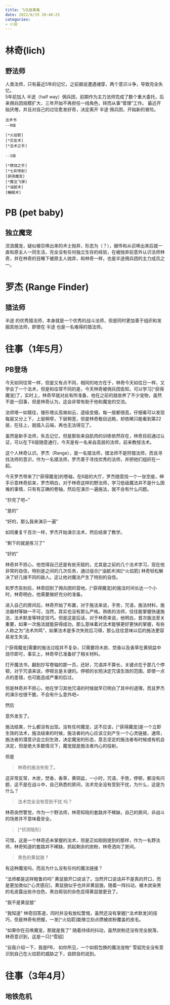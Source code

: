 ```yaml
---
title: 飞鸟故事集
date: 2022/8/19 20:46:25
categories:
- 小说
---
```


# 林奇(lich)

## 野法师  

人类法师，只有最近5年的记忆，之前据说遭遇魂穿，两个意识斗争，导致完全失忆。  
5年前加入 半途（half way）佣兵团，前期作为主力法师完成了数个重大委托，后来佣兵团规模扩大，三年开始不再担任一线角色，转而从事“管理”工作。
最近开始厌倦，并且对自己的过往愈发好奇，决定离开 半途 佣兵团，开始新的冒险。


``` 
法术书   
--0级

[*火焰箭]  
[*交友术]
[*法术之手]

--1级

[*燃烧之手]
[*七彩喷射]
[获得魔宠]
[*魔法飞弹]
[*油腻术]
[睡眠术]
```

# PB (pet baby)

## 独立魔宠

流浪魔宠，疑似被召唤出来的术士抛弃，形态为（？），据传和从召唤出来后就一直和原主人一同生活，完全没有任何独立生存的经验，在被抛弃前意外认识法师林奇，并在林奇的目睹下被原主人抛弃，和林奇一样，也是半途佣兵团的主力成员之一。

# 罗杰 (Range Finder)

## 猎法师

半途 的优秀猎法师，本身就是一个优秀的战斗法师，但是同时更加善于组织和发掘其他法师，即使在 半途 也是一名难得的猎法师。

# 往事（1年5月）

## PB登场

今天如同往常一样，但是又有点不同，相同的地方在于，林奇今天如往日一样，又学会了一个法术，但是和往常不同的是，今天林奇被佣兵团告知，可以学习[^获得魔宠]了，实时上，林奇早就对此有所准备，他在之前的就收养了不少宠物，虽然不是一回事，但是林奇认为，这会非常有助于他和魔宠的交流。

法师塔一如既往，锥形塔尖高耸如云，逐级变细，每一层都很高，仔细看可以发现每层又分上下，上层稍窄，下层稍宽，但是林奇极目远眺，却依稀只能看到第22层，在往上，就插入云端，再也无法得见了。

虽然是新手法师，失去记忆，但是那些来自肌肉的训练依然存在，林奇目前通过认证，可以在下6层随意通行，今天是有一名来自高层的法师，前来教授法术。

这个人林奇认识。罗杰（Range），是一名猎法师，猎法师不是狩猎法师，而且寻找法师的意识，作为一名猎法师，罗杰善于寻找优秀的法师，并把他们组织在一起。

今天罗杰带来了[^获得魔宠]的卷轴，在6层的大厅，罗杰随意找一个一张空座，伸手示意林奇前来，罗杰明白，对于林奇这样的野法师，学习低级魔法并不是什么困难的事情，只有有正确的卷轴，然后在演示一遍施法，就不会有什么问题。

“抄完了吧~”

“是的”

“好的，那么我来演示一遍”

如同重复千百次一样，罗杰开始演示法术，然后结束了教学。

“剩下的就是练习了”

“好的”

林奇并不担心，他觉得自己还是有些天赋的，尤其是之前的几个法术学习，现在他非常的自信，特别是之间的几次任务，通过组合[^油腻术]和[^火焰箭] 林奇轻松解决了好几拨不同的敌人。这让他对魔法产生了特别的自信。

和罗杰告别后，林奇回到了佣兵团的营地，[^获得魔宠]的施法时间长达一个小时，林奇明白，他需要做好充分的准备。

进入自己的房间后，林奇开始了布置，对于施法来说，手势，咒语，施法材料，施法器材等缺一不可，当然，其实也没有那么严格。熟练的法师，往往能掌握快速施法，法术默发等特定技巧。但是这是后话，对于林奇来说，他明白，首次施法至关重要，如果一次施法就能获得成功，那么意味着对法术能够更好更快的掌握，有些人称之为“法术共鸣”，如果法术是多次失败后习得，那么往往意味以后的施法更容易发生失误。

[^获得魔宠]需要的施法过程并不复杂，只需要将木炭、焚香以及香草在黄铜盆中烧尽即可，事实上，林奇早已准备好了相关材料。

打开魔法书，翻到抄写卷轴的那一页，还好，咒语并不算长，关键点在于那几个停顿，对于咒语来说，停顿总是关键的。停顿的长短决定咒语生效的范围，即使一点点的差错，也可能造成严重的后过。

但是林奇并不担心，他在学习其他咒语的时候就早已明白了其中的道理，而且罗杰的演示也很干脆，不会有什么意外吧~

然后

意外发生了。

施法结束，什么都没有出现。没有任何魔宠，这不应该，[^获得魔宠]是一个立即生效的法术，施法结束的时候，施法者的内心应该立刻产生一个心灵链接，通常，施法者的潜意识会立刻生效，决定魔宠的形态，意志坚定的施法者有时候或有机会决定，但是绝大多数情况下，魔宠就是施法者内心的投射。

但是

> 林奇的施法失败了。

这非常反常，木炭，焚香，香草，黄铜盆，一小时，咒语，手势，停顿，都没有问题，这不是在战斗中，自己熟悉的房间，法术完全没有受到干扰，为什么，这是为什么？

>法术完全没有受到干扰  吗？

林奇突然警觉，作为一个野法师，林奇知晓的套路并不稀缺，自己的房间，非战斗的场景并不意味着安全。
>[^侦测隐形]  

可惜，这是一个林奇还未掌握的法术，但是正如刚刚提到的那样，作为一名野法师，林奇知道的套路并不稀缺，抓起剩余的炭粉，林奇洒向了房间。

> 黑色的黄鼠狼 ?

有这种魔宠吗，而且为什么没有任何的魔法链接？

“法师都是这样粗鲁的吗” 黄鼠狼开口说话了。当然开口说话并不是真的开口，而是更加类似[^心灵感应]，黄鼠狼似乎也并非黄鼠狼。随着一阵抖动，被木炭染黑的毛皮露出些许白色，黑白斑驳的杂色显得黄鼠狼更丑了。

“我不是黄鼠狼”

“我知道” 林奇回答道，同时并没有放松警惕，虽然还没有掌握[^法术默发]的技巧，但是林奇有把握，一发[^火焰箭]能够立刻点燃被炭粉覆盖的皮毛。

“如果你在召唤魔宠，那就是我了” 随着持续的抖动，虽然炭粉还没有完全脱落，林奇意识到，这是一只[^雪貂]

“自我介绍一下，我是PB， 如你所见，一个如假包换的魔法宠物” 雪貂完全没有意识到自己在火焰箭的威胁之下，自顾自的说到。





# 往事（3年4月）

## 地铁危机